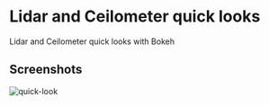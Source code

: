 # Lidar and Ceilometer quick looks

Lidar and Ceilometer quick looks with Bokeh

## Screenshots

![quick-look](https://user-images.githubusercontent.com/75334161/132930034-7bebbd77-bacc-4e7a-af90-5fb8e1e955d9.png)
